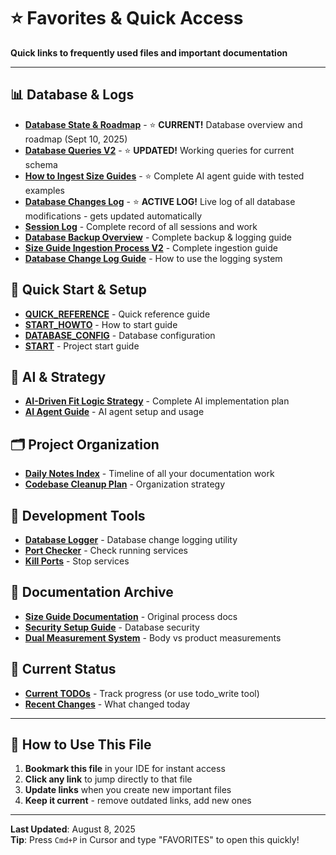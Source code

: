 # ⭐ Favorites & Quick Access

**Quick links to frequently used files and important documentation**

---

## 📊 **Database & Logs**

- **[Database State & Roadmap](DATABASE_STATE_2025_09_10.md)** - ⭐ **CURRENT!** Database overview and roadmap (Sept 10, 2025)
- **[Database Queries V2](DATABASE_QUERIES_V2.md)** - ⭐ **UPDATED!** Working queries for current schema
- **[How to Ingest Size Guides](howto_ingest_sizeguide.md)** - ⭐ Complete AI agent guide with tested examples
- **[Database Changes Log](dev/logs/database_changes.log)** - ⭐ **ACTIVE LOG!** Live log of all database modifications - gets updated automatically
- **[Session Log](daily-notes/2025-08-08/SESSION_LOG.md)** - Complete record of all sessions and work
- **[Database Backup Overview](daily-notes/2025-08-08/database_backup_overview.md)** - Complete backup & logging guide
- **[Size Guide Ingestion Process V2](daily-notes/2025-08-08/SIZE_GUIDE_INGESTION_COMPLETE_PROCESS_V2.md)** - Complete ingestion guide
- **[Database Change Log Guide](daily-notes/2025-08-08/DATABASE_CHANGE_LOG_GUIDE.md)** - How to use the logging system

## 🚀 **Quick Start & Setup**

- **[QUICK_REFERENCE](daily-notes/2025-07-24/QUICK_REFERENCE.md)** - Quick reference guide
- **[START_HOWTO](daily-notes/2025-07-21/START_HOWTO.md)** - How to start guide
- **[DATABASE_CONFIG](daily-notes/2025-07-21/DATABASE_CONFIG.md)** - Database configuration
- **[START](daily-notes/2025-07-21/START.md)** - Project start guide

## 🧠 **AI & Strategy**

- **[AI-Driven Fit Logic Strategy](daily-notes/2025-08-08/AI_DRIVEN_FIT_LOGIC_STRATEGY.md)** - Complete AI implementation plan
- **[AI Agent Guide](daily-notes/2025-08-07/AI_AGENT_GUIDE.md)** - AI agent setup and usage

## 🗂️ **Project Organization**

- **[Daily Notes Index](daily-notes/INDEX.md)** - Timeline of all your documentation work
- **[Codebase Cleanup Plan](daily-notes/2025-08-08/CODEBASE_CLEANUP_PLAN.md)** - Organization strategy

## 🔧 **Development Tools**

- **[Database Logger](dev/scripts/database/database_change_logger.py)** - Database change logging utility
- **[Port Checker](dev/scripts/ports/check_ports.py)** - Check running services
- **[Kill Ports](dev/scripts/ports/kill_ports.py)** - Stop services

## 📝 **Documentation Archive**

- **[Size Guide Documentation](daily-notes/2025-07-26/SIZE_GUIDE_INGESTION_COMPLETE_PROCESS.md)** - Original process docs
- **[Security Setup Guide](daily-notes/2025-08-08/SECURITY_SETUP_GUIDE.md)** - Database security
- **[Dual Measurement System](daily-notes/2025-08-08/DUAL_MEASUREMENT_SYSTEM_DESIGN.md)** - Body vs product measurements

## 🎯 **Current Status**

- **[Current TODOs](https://github.com/your-repo/issues)** - Track progress (or use todo_write tool)
- **[Recent Changes](dev/logs/database_changes.log)** - What changed today

---

## 🔖 **How to Use This File**

1. **Bookmark this file** in your IDE for instant access
2. **Click any link** to jump directly to that file
3. **Update links** when you create new important files
4. **Keep it current** - remove outdated links, add new ones

---

**Last Updated**: August 8, 2025  
**Tip**: Press `Cmd+P` in Cursor and type "FAVORITES" to open this quickly!
